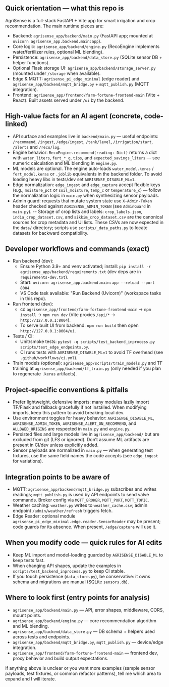## Quick orientation — what this repo is

AgriSense is a full-stack FastAPI + Vite app for smart irrigation and crop recommendation. The main runtime pieces are:

-   Backend: `agrisense_app/backend/main.py` (FastAPI app; mounted at `uvicorn agrisense_app.backend.main:app`).
-   Core logic: `agrisense_app/backend/engine.py` (RecoEngine implements water/fertilizer rules, optional ML blending).
-   Persistence: `agrisense_app/backend/data_store.py` (SQLite sensor DB + helper functions).
-   Optional Flask storage UI: `agrisense_app/backend/storage_server.py` (mounted under `/storage` when available).
-   Edge & MQTT: `agrisense_pi_edge_minimal` (edge reader) and `agrisense_app/backend/mqtt_bridge.py` + `mqtt_publish.py` (MQTT integration).
-   Frontend: `agrisense_app/frontend/farm-fortune-frontend-main` (Vite + React). Built assets served under `/ui` by the backend.

## High-value facts for an AI agent (concrete, code-linked)

-   API surface and examples live in `backend/main.py` — useful endpoints: `/recommend`, `/ingest`, `/edge/ingest`, `/tank/level`, `/irrigation/start`, `/alerts` and `/reco/log`.
-   Engine behavior: `RecoEngine.recommend(reading: Dict)` returns a dict with `water_liters`, `fert_*_g`, `tips`, and `expected_savings_liters` — see numeric calculation and ML blending in `engine.py`.
-   ML models are optional. The engine auto-loads `water_model.keras` / `fert_model.keras` or `.joblib` equivalents in the backend folder. To avoid loading heavy libs in tests/dev set `AGRISENSE_DISABLE_ML=1`.
-   Edge normalization: `edge_ingest` and `edge_capture` accept flexible keys (e.g., `moisture_pct` or `soil_moisture`, `temp_c` or `temperature_c`) — follow the normalization logic in `main.py` when synthesizing sensor payloads.
-   Admin guard: requests that mutate system state use `X-Admin-Token` header checked against `AGRISENSE_ADMIN_TOKEN` (see `AdminGuard` in `main.py`).
    -- Storage of crop lists and labels: `crop_labels.json`, `india_crop_dataset.csv`, and `sikkim_crop_dataset.csv` are the canonical sources for crop metadata and UI lists. These CSVs are now expected in the `data/` directory; scripts use `scripts/_data_paths.py` to locate datasets for backward compatibility.

## Developer workflows and commands (exact)

-   Run backend (dev):
    -   Ensure Python 3.9+ and venv activated; install: `pip install -r agrisense_app/backend/requirements.txt` (dev deps are in `requirements-dev.txt`).
    -   Start: `uvicorn agrisense_app.backend.main:app --reload --port 8004`.
    -   VS Code task available: "Run Backend (Uvicorn)" (workspace tasks in this repo).
-   Run frontend (dev):
    -   cd `agrisense_app/frontend/farm-fortune-frontend-main` → `npm install` → `npm run dev` (Vite proxies `/api/*` → `http://127.0.0.1:8004`).
    -   To serve built UI from backend: `npm run build` then open `http://127.0.0.1:8004/ui`.
-   Tests / CI:
    -   Unit/smoke tests: `pytest -q scripts/test_backend_inprocess.py scripts/test_edge_endpoints.py`.
    -   CI runs tests with `AGRISENSE_DISABLE_ML=1` to avoid TF overhead (see `.github/workflows/ci.yml`).
-   Train models (optional): `agrisense_app/scripts/train_models.py` and TF training at `agrisense_app/backend/tf_train.py` (only needed if you plan to regenerate `.keras` artifacts).

## Project-specific conventions & pitfalls

-   Prefer lightweight, defensive imports: many modules lazily import TF/Flask and fallback gracefully if not installed. When modifying imports, keep this pattern to avoid breaking local dev.
-   Use environment toggles for heavy behavior: `AGRISENSE_DISABLE_ML`, `AGRISENSE_ADMIN_TOKEN`, `AGRISENSE_ALERT_ON_RECOMMEND`, and `ALLOWED_ORIGINS` are respected in `main.py` and `engine.py`.
-   Persisted files and large models live in `agrisense_app/backend/` but are excluded from git (LFS or ignored). Don’t assume ML artifacts are present in CI/dev unless explicitly added.
-   Sensor payloads are normalized in `main.py` — when generating test fixtures, use the same field names the code accepts (see `edge_ingest` for variations).

## Integration points to be aware of

-   MQTT: `agrisense_app/backend/mqtt_bridge.py` subscribes and writes readings; `mqtt_publish.py` is used by API endpoints to send valve commands. Broker config via `MQTT_BROKER`, `MQTT_PORT`, `MQTT_TOPIC`.
-   Weather caching: `weather.py` writes to `weather_cache.csv`; admin endpoint `/admin/weather/refresh` triggers fetch.
-   Edge Reader: optional module `agrisense_pi_edge_minimal.edge.reader.SensorReader` may be present; code guards for its absence. When present, `/edge/capture` will use it.

## When you modify code — quick rules for AI edits

-   Keep ML import and model-loading guarded by `AGRISENSE_DISABLE_ML` to keep tests fast.
-   When changing API shapes, update the examples in `scripts/test_backend_inprocess.py` to keep CI stable.
-   If you touch persistence (`data_store.py`), be conservative: it owns schema and migrations are manual (SQLite `sensors.db`).

## Where to look first (entry points for analysis)

-   `agrisense_app/backend/main.py` — API, error shapes, middleware, CORS, mount points.
-   `agrisense_app/backend/engine.py` — core recommendation algorithm and ML blending.
-   `agrisense_app/backend/data_store.py` — DB schema + helpers used across tests and endpoints.
-   `agrisense_app/backend/mqtt_bridge.py`, `mqtt_publish.py` — device/edge integration.
-   `agrisense_app/frontend/farm-fortune-frontend-main` — frontend dev, proxy behavior and build output expectations.

If anything above is unclear or you want more examples (sample sensor payloads, test fixtures, or common refactor patterns), tell me which area to expand and I will iterate.
